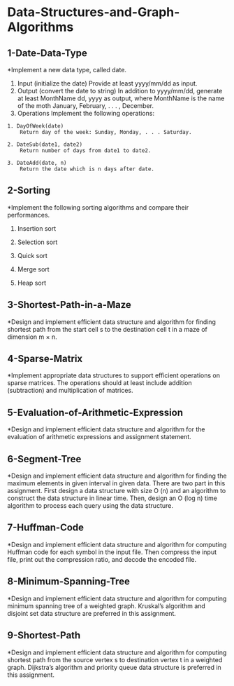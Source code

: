 # Data-Structures-and-Graph-Algorithms
## 1-Date-Data-Type
*Implement a new data type, called date.
  1. Input (initialize the date)
    Provide at least yyyy/mm/dd as input.
  2. Output (convert the date to string)
    In addition to yyyy/mm/dd, generate at least MonthName dd, yyyy as output, where MonthName is the name of the moth January, February, . . . , December.
  3. Operations
    Implement the following operations:
    
    1. DayOfWeek(date)
        Return day of the week: Sunday, Monday, . . . Saturday.
        
    2. DateSub(date1, date2)
        Return number of days from date1 to date2.
        
    3. DateAdd(date, n)
        Return the date which is n days after date.
## 2-Sorting
*Implement the following sorting algorithms and compare their performances.

  1. Insertion sort

  2. Selection sort

  3. Quick sort

  4. Merge sort

  5. Heap sort
## 3-Shortest-Path-in-a-Maze
*Design and implement efficient data structure and algorithm for finding shortest path from the start cell s to the destination cell t in a maze of dimension m × n.
## 4-Sparse-Matrix
*Implement appropriate data structures to support efficient operations on sparse matrices. The operations should at least include addition (subtraction) and multiplication of matrices.
## 5-Evaluation-of-Arithmetic-Expression
*Design and implement efficient data structure and algorithm for the evaluation of arithmetic expressions and assignment statement.
## 6-Segment-Tree
*Design and implement efficient data structure and algorithm for finding the maximum elements in given interval in given data. There are two part in this assignment. First design a data structure with size O (n) and an algorithm to construct the data structure in linear time. Then, design an O (log n) time algorithm to process each query using the data structure.
## 7-Huffman-Code
*Design and implement efficient data structure and algorithm for computing Huffman code for each symbol in the input file. Then compress the input file, print out the compression ratio, and decode the encoded file.
## 8-Minimum-Spanning-Tree
*Design and implement efficient data structure and algorithm for computing minimum spanning tree of a weighted graph. Kruskal’s algorithm and disjoint set data structure are preferred in this assignment.
## 9-Shortest-Path
*Design and implement efficient data structure and algorithm for computing shortest path from the source vertex s to destination vertex t in a weighted graph. Dijkstra’s algorithm and priority queue data structure is preferred in this assignment.
